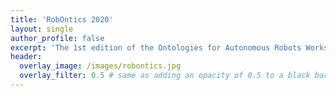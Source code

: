 ```yaml
---
title: 'RobOntics 2020'
layout: single
author_profile: false
excerpt: 'The 1st edition of the Ontologies for Autonomous Robots Workshop'
header:
  overlay_image: /images/robontics.jpg
  overlay_filter: 0.5 # same as adding an opacity of 0.5 to a black background
---
```

